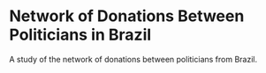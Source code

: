 # Network of Donations Between Politicians in Brazil
A study of the network of donations between politicians from Brazil.
